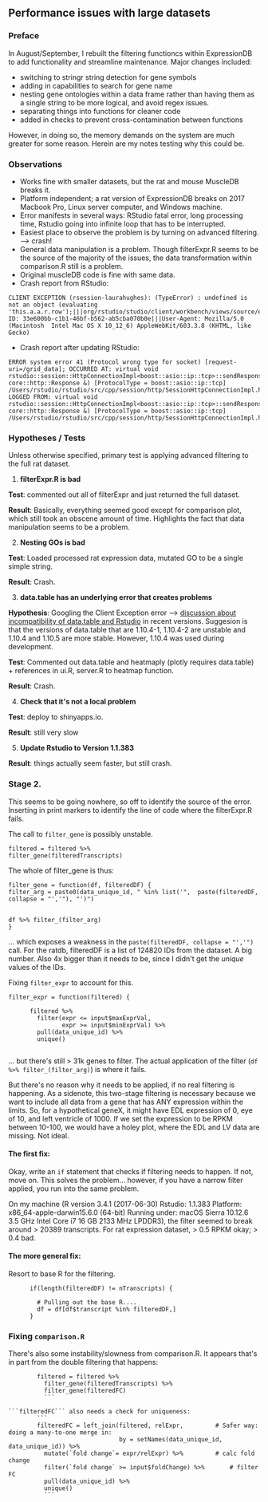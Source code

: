 ## Performance issues with large datasets

### Preface
In August/September, I rebuilt the filtering functioncs within ExpressionDB to add functionality and streamline maintenance.  Major changes included:
- switching to stringr string detection for gene symbols
- adding in capabilities to search for gene name
- nesting gene ontologies within a data frame rather than having them as a single string to be more logical, and avoid regex issues.
- separating things into functions for cleaner code
- added in checks to prevent cross-contamination between functions

However, in doing so, the memory demands on the system are much greater for some reason.  Herein are my notes testing why this could be.

### Observations
* Works fine with smaller datasets, but the rat and mouse MuscleDB breaks it.
* Platform independent; a rat version of ExpressionDB breaks on 2017 Macbook Pro, Linux server computer, and Windows machine.
* Error manifests in several ways: RStudio fatal error, long processing time, Rstudio going into infinite loop that has to be interrupted.
* Easiest place to observe the problem is by turning on advanced filtering.  --> crash!
* General data manipulation is a problem.  Though filterExpr.R seems to be the source of the majority of the issues, the data transformation within comparison.R still is a problem.
* Original muscleDB code is fine with same data.
* Crash report from RStudio:
```
CLIENT EXCEPTION (rsession-laurahughes): (TypeError) : undefined is not an object (evaluating 'this.a.a.r.row');|||org/rstudio/studio/client/workbench/views/source/editors/text/r/SignatureToolTipManager.java#134::execute|||com/google/gwt/core/client/impl/SchedulerImpl.java#167::runScheduledTasks|||com/google/gwt/core/client/impl/SchedulerImpl.java#338::flushPostEventPumpCommands|||com/google/gwt/core/client/impl/SchedulerImpl.java#76::execute|||com/google/gwt/core/client/impl/SchedulerImpl.java#140::execute|||com/google/gwt/core/client/impl/Impl.java#244::apply|||com/google/gwt/core/client/impl/Impl.java#283::entry0|||http://127.0.0.1:39302/#-1::anonymous|||com/google/gwt/cell/client/AbstractEditableCell.java#41::viewDataMap|||Client-ID: 33e600bb-c1b1-46bf-b562-ab5cba070b0e|||User-Agent: Mozilla/5.0 (Macintosh  Intel Mac OS X 10_12_6) AppleWebKit/603.3.8 (KHTML, like Gecko)
```
* Crash report after updating RStudio:
```
ERROR system error 41 (Protocol wrong type for socket) [request-uri=/grid_data]; OCCURRED AT: virtual void rstudio::session::HttpConnectionImpl<boost::asio::ip::tcp>::sendResponse(const core::http::Response &) [ProtocolType = boost::asio::ip::tcp] /Users/rstudio/rstudio/src/cpp/session/http/SessionHttpConnectionImpl.hpp:93; LOGGED FROM: virtual void rstudio::session::HttpConnectionImpl<boost::asio::ip::tcp>::sendResponse(const core::http::Response &) [ProtocolType = boost::asio::ip::tcp] /Users/rstudio/rstudio/src/cpp/session/http/SessionHttpConnectionImpl.hpp:98
```

### Hypotheses / Tests
Unless otherwise specified, primary test is applying advanced filtering to the full rat dataset.
1. **filterExpr.R is bad**

__Test__: commented out all of filterExpr and just returned the full dataset.

__Result__: Basically, everything seemed good except for comparison plot, which still took an obscene amount of time. Highlights the fact that data manipulation seems to be a problem.


2. **Nesting GOs is bad**

__Test__: Loaded processed rat expression data, mutated GO to be a single simple string.

__Result__: Crash.

3. **data.table has an underlying error that creates problems**

__Hypothesis__: Googling the Client Exception error --> [discussion about incompatibility of data.table and Rstudio](https://community.rstudio.com/t/rstudio-v1-1-crashes-unable-to-establish-connection-with-r-session/2039/8) in recent versions. Suggesion is that the versions of data.table that are 1.10.4-1, 1.10.4-2 are unstable and 1.10.4 and 1.10.5 are more stable. However, 1.10.4 was used during development.

__Test__: Commented out data.table and heatmaply (plotly requires data.table) + references in ui.R, server.R to heatmap function.

__Result__: Crash.

4. **Check that it's not a local problem**

__Test__: deploy to shinyapps.io. 

__Result__: still very slow

5. **Update Rstudio to Version 1.1.383**

__Result__: things actually seem faster, but still crash.

### Stage 2.
This seems to be going nowhere, so off to identify the source of the error.
Inserting in print markers to identify the line of code where the filterExpr.R fails.

The call to `filter_gene` is possibly unstable.
```
filtered = filtered %>% 
filter_gene(filteredTranscripts)
```

The whole of filter_gene is thus:
```
filter_gene = function(df, filteredDF) {
filter_arg = paste0(data_unique_id, " %in% list('",  paste(filteredDF, collapse = "','"), "')")


df %>% filter_(filter_arg)
}
```

... which exposes a weakness in the  ```paste(filteredDF, collapse = "','")``` call.
For the ratdb, filteredDF is a list of 124820 IDs from the dataset.  A big number.  Also 4x bigger than it needs to be, since I didn't get the *unique* values of the IDs.

Fixing ```filter_expr``` to account for this.
```
filter_expr = function(filtered) {

      filtered %>%
        filter(expr <= input$maxExprVal,
               expr >= input$minExprVal) %>% 
        pull(data_unique_id) %>% 
        unique()
         
```

... but there's still > 31k genes to filter.  The actual application of the filter (```df %>% filter_(filter_arg)```) is where it fails.

But there's no reason why it needs to be applied, if no real filtering is happening. As a sidenote, this two-stage filtering is necessary because we want to include all data from a gene that has ANY expression within the limits. So, for a hypothetical geneX, it might have EDL expression of 0, eye of 10, and left ventricle of 1000.  If we set the expression to be RPKM between 10-100, we would have a holey plot, where the EDL and LV data are missing. Not ideal.

#### The first fix:
Okay, write an ```if``` statement that checks if filtering needs to happen. If not, move on. This solves the problem... however, if you have a narrow filter applied, you run into the same problem.

On my machine (R version 3.4.1 (2017-06-30)
Rstudio: 1.1.383
Platform: x86_64-apple-darwin15.6.0 (64-bit)
Running under: macOS Sierra 10.12.6
3.5 GHz Intel Core i7
16 GB 2133 MHz LPDDR3), the filter seemed to break around > 20389 transcripts. For rat expression dataset, > 0.5 RPKM okay; > 0.4 bad.

#### The more general fix:
Resort to base R for the filtering.

```
      if(length(filteredDF) != nTranscripts) {
        
        # Pulling out the base R....
        df = df[df$transcript %in% filteredDF,]
      }
```    

### Fixing ```comparison.R```
There's also some instability/slowness from comparison.R. It appears that's in part from the double filtering that happens:
```
        filtered = filtered %>% 
          filter_gene(filteredTranscripts) %>% 
          filter_gene(filteredFC)
          ```

```filteredFC``` also needs a check for uniqueness:
        ```
        filteredFC = left_join(filtered, relExpr,         # Safer way: doing a many-to-one merge in:
                               by = setNames(data_unique_id, data_unique_id)) %>% 
          mutate(`fold change`= expr/relExpr) %>%         # calc fold change
          filter(`fold change` >= input$foldChange) %>%       # filter FC
          pull(data_unique_id) %>% 
          unique()
          ```
        